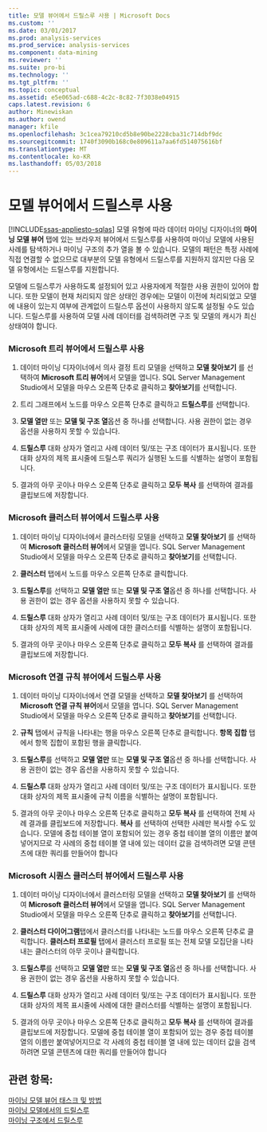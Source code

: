 ```yaml
---
title: 모델 뷰어에서 드릴스루 사용 | Microsoft Docs
ms.custom: ''
ms.date: 03/01/2017
ms.prod: analysis-services
ms.prod_service: analysis-services
ms.component: data-mining
ms.reviewer: ''
ms.suite: pro-bi
ms.technology: ''
ms.tgt_pltfrm: ''
ms.topic: conceptual
ms.assetid: e5e065ad-c688-4c2c-8c82-7f3038e04915
caps.latest.revision: 6
author: Minewiskan
ms.author: owend
manager: kfile
ms.openlocfilehash: 3c1cea79210cd5b8e90be2228cba31c714dbf9dc
ms.sourcegitcommit: 1740f3090b168c0e809611a7aa6fd514075616bf
ms.translationtype: MT
ms.contentlocale: ko-KR
ms.lasthandoff: 05/03/2018
---
```

# <a name="use-drillthrough-from-the-model-viewers"></a>모델 뷰어에서 드릴스루 사용
[!INCLUDE[ssas-appliesto-sqlas](../../includes/ssas-appliesto-sqlas.md)]
  모델 유형에 따라 데이터 마이닝 디자이너의 **마이닝 모델 뷰어** 탭에 있는 브라우저 뷰어에서 드릴스루를 사용하여 마이닝 모델에 사용된 사례를 탐색하거나 마이닝 구조의 추가 열을 볼 수 있습니다. 모델의 패턴은 특정 사례에 직접 연결할 수 없으므로 대부분의 모델 유형에서 드릴스루를 지원하지 않지만 다음 모델 유형에서는 드릴스루를 지원합니다.  
  
 모델에 드릴스루가 사용하도록 설정되어 있고 사용자에게 적절한 사용 권한이 있어야 합니다. 또한 모델이 현재 처리되지 않은 상태인 경우에는 모델이 이전에 처리되었고 모델에 내용이 있는지 여부에 관계없이 드릴스루 옵션이 사용하지 않도록 설정될 수도 있습니다. 드릴스루를 사용하여 모델 사례 데이터를 검색하려면 구조 및 모델의 캐시가 최신 상태여야 합니다.  
  
### <a name="use-drillthrough-in-the-microsoft-tree-viewer"></a>Microsoft 트리 뷰어에서 드릴스루 사용  
  
1.  데이터 마이닝 디자이너에서 의사 결정 트리 모델을 선택하고 **모델 찾아보기** 를 선택하여 **Microsoft 트리 뷰어**에서 모델을 엽니다. SQL Server Management Studio에서 모델을 마우스 오른쪽 단추로 클릭하고 **찾아보기**를 선택합니다.  
  
2.  트리 그래프에서 노드를 마우스 오른쪽 단추로 클릭하고 **드릴스루**를 선택합니다.  
  
3.  **모델 열만** 또는 **모델 및 구조 열**옵션 중 하나를 선택합니다. 사용 권한이 없는 경우 옵션을 사용하지 못할 수 있습니다.  
  
4.  **드릴스루** 대화 상자가 열리고 사례 데이터 및/또는 구조 데이터가 표시됩니다. 또한 대화 상자의 제목 표시줄에 드릴스루 쿼리가 실행된 노드를 식별하는 설명이 포함됩니다.  
  
5.  결과의 아무 곳이나 마우스 오른쪽 단추로 클릭하고 **모두 복사** 를 선택하여 결과를 클립보드에 저장합니다.  
  
### <a name="use-drillthrough-in-the-microsoft-cluster-viewer"></a>Microsoft 클러스터 뷰어에서 드릴스루 사용  
  
1.  데이터 마이닝 디자이너에서 클러스터링 모델을 선택하고 **모델 찾아보기** 를 선택하여 **Microsoft 클러스터 뷰어**에서 모델을 엽니다. SQL Server Management Studio에서 모델을 마우스 오른쪽 단추로 클릭하고 **찾아보기**를 선택합니다.  
  
2.  **클러스터** 탭에서 노드를 마우스 오른쪽 단추로 클릭합니다.  
  
3.  **드릴스루**를 선택하고 **모델 열만** 또는 **모델 및 구조 열**옵션 중 하나를 선택합니다. 사용 권한이 없는 경우 옵션을 사용하지 못할 수 있습니다.  
  
4.  **드릴스루** 대화 상자가 열리고 사례 데이터 및/또는 구조 데이터가 표시됩니다. 또한 대화 상자의 제목 표시줄에 사례에 대한 클러스터를 식별하는 설명이 포함됩니다.  
  
5.  결과의 아무 곳이나 마우스 오른쪽 단추로 클릭하고 **모두 복사** 를 선택하여 결과를 클립보드에 저장합니다.  
  
### <a name="use-drillthrough-in-the-microsoft-association-rules-viewer"></a>Microsoft 연결 규칙 뷰어에서 드릴스루 사용  
  
1.  데이터 마이닝 디자이너에서 연결 모델을 선택하고 **모델 찾아보기** 를 선택하여 **Microsoft 연결 규칙 뷰어**에서 모델을 엽니다. SQL Server Management Studio에서 모델을 마우스 오른쪽 단추로 클릭하고 **찾아보기**를 선택합니다.  
  
2.  **규칙** 탭에서 규칙을 나타내는 행을 마우스 오른쪽 단추로 클릭합니다. **항목 집합** 탭에서 항목 집합이 포함된 행을 클릭합니다.  
  
3.  **드릴스루**를 선택하고 **모델 열만** 또는 **모델 및 구조 열**옵션 중 하나를 선택합니다. 사용 권한이 없는 경우 옵션을 사용하지 못할 수 있습니다.  
  
4.  **드릴스루** 대화 상자가 열리고 사례 데이터 및/또는 구조 데이터가 표시됩니다. 또한 대화 상자의 제목 표시줄에 규칙 이름을 식별하는 설명이 포함됩니다.  
  
5.  결과의 아무 곳이나 마우스 오른쪽 단추로 클릭하고 **모두 복사** 를 선택하여 전체 사례 결과를 클립보드에 저장합니다. **복사** 를 선택하여 선택한 사례만 복사할 수도 있습니다. 모델에 중첩 테이블 열이 포함되어 있는 경우 중첩 테이블 열의 이름만 붙여넣어지므로 각 사례의 중첩 테이블 열 내에 있는 데이터 값을 검색하려면 모델 콘텐츠에 대한 쿼리를 만들어야 합니다  
  
### <a name="use-drillthrough-in-the-microsoft-sequence-cluster-viewer"></a>Microsoft 시퀀스 클러스터 뷰어에서 드릴스루 사용  
  
1.  데이터 마이닝 디자이너에서 클러스터링 모델을 선택하고 **모델 찾아보기** 를 선택하여 **Microsoft 클러스터 뷰어**에서 모델을 엽니다. SQL Server Management Studio에서 모델을 마우스 오른쪽 단추로 클릭하고 **찾아보기**를 선택합니다.  
  
2.  **클러스터 다이어그램**탭에서 클러스터를 나타내는 노드를 마우스 오른쪽 단추로 클릭합니다. **클러스터 프로필** 탭에서 클러스터 프로필 또는 전체 모델 모집단을 나타내는 클러스터의 아무 곳이나 클릭합니다.  
  
3.  **드릴스루**를 선택하고 **모델 열만** 또는 **모델 및 구조 열**옵션 중 하나를 선택합니다. 사용 권한이 없는 경우 옵션을 사용하지 못할 수 있습니다.  
  
4.  **드릴스루** 대화 상자가 열리고 사례 데이터 및/또는 구조 데이터가 표시됩니다. 또한 대화 상자의 제목 표시줄에 사례에 대한 클러스터를 식별하는 설명이 포함됩니다.  
  
5.  결과의 아무 곳이나 마우스 오른쪽 단추로 클릭하고 **모두 복사** 를 선택하여 결과를 클립보드에 저장합니다. 모델에 중첩 테이블 열이 포함되어 있는 경우 중첩 테이블 열의 이름만 붙여넣어지므로 각 사례의 중첩 테이블 열 내에 있는 데이터 값을 검색하려면 모델 콘텐츠에 대한 쿼리를 만들어야 합니다  
  
## <a name="see-also"></a>관련 항목:  
 [마이닝 모델 뷰어 태스크 및 방법](../../analysis-services/data-mining/mining-model-viewer-tasks-and-how-tos.md)   
 [마이닝 모델에서의 드릴스루](../../analysis-services/data-mining/drillthrough-on-mining-models.md)   
 [마이닝 구조에서 드릴스루](../../analysis-services/data-mining/drillthrough-on-mining-structures.md)  
  
  

